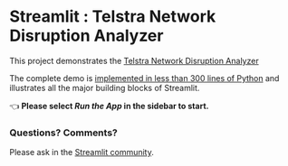 # Streamlit : Telstra Network Disruption Analyzer

This project demonstrates the [Telstra Network Disruption Analyzer](https://www.kaggle.com/competitions/telstra-recruiting-network/data) 

The complete demo is [implemented in less than 300 lines of Python](https://github.com/users/Yogi-knss/projects/2) and illustrates all the major building blocks of Streamlit.

👈 **Please select _Run the App_ in the sidebar to start.**

### Questions? Comments?

Please ask in the [Streamlit community](https://discuss.streamlit.io).


